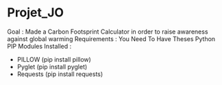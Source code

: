 # Projet_JO
 Goal : Made a Carbon Footsprint Calculator in order to raise awareness against global warming
Requirements : 
You Need To Have Theses Python PIP Modules Installed :
- PILLOW (pip install pillow)
- Pyglet (pip install pyglet)
- Requests (pip install requests)

